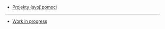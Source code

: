 * [Projekty (svoj)pomoci](https://github.com/misotrnka/slovensko-help/wiki/Projekty-(svoj)pomoci)

***

* [Work in progress](https://github.com/misotrnka/slovensko-help/wiki/Work-in-progress)